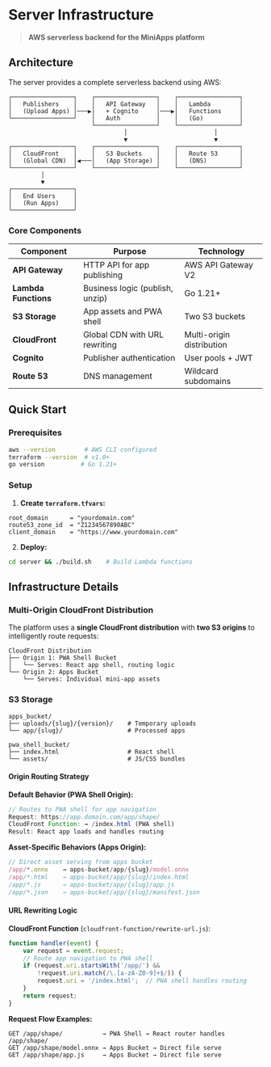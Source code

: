 # Server Infrastructure

> **AWS serverless backend for the MiniApps platform**

## Architecture

The server provides a complete serverless backend using AWS:

```
┌─────────────────┐    ┌─────────────────┐    ┌─────────────────┐
│   Publishers    │    │   API Gateway   │    │   Lambda        │
│   (Upload Apps) │───▶│   + Cognito     │───▶│   Functions     │
└─────────────────┘    │   Auth          │    │   (Go)          │
                       └─────────────────┘    └─────────────────┘
                                │                        │
                                ▼                        ▼
┌─────────────────┐    ┌─────────────────┐    ┌─────────────────┐
│   CloudFront    │    │   S3 Buckets    │    │   Route 53      │
│   (Global CDN)  │◀───│   (App Storage) │    │   (DNS)         │
└─────────────────┘    └─────────────────┘    └─────────────────┘
         │
         ▼
┌─────────────────┐
│   End Users     │
│   (Run Apps)    │
└─────────────────┘
```

### Core Components

| Component | Purpose | Technology |
|-----------|---------|------------|
| **API Gateway** | HTTP API for app publishing | AWS API Gateway V2 |
| **Lambda Functions** | Business logic (publish, unzip) | Go 1.21+ |
| **S3 Storage** | App assets and PWA shell | Two S3 buckets |
| **CloudFront** | Global CDN with URL rewriting | Multi-origin distribution |
| **Cognito** | Publisher authentication | User pools + JWT |
| **Route 53** | DNS management | Wildcard subdomains |

## Quick Start

### Prerequisites
```bash
aws --version        # AWS CLI configured
terraform --version  # v1.0+
go version          # Go 1.21+
```

### Setup
1. **Create `terraform.tfvars`:**
```hcl
root_domain      = "yourdomain.com"
route53_zone_id  = "Z1234567890ABC"
client_domain    = "https://www.yourdomain.com"
```

2. **Deploy:**
```bash
cd server && ./build.sh    # Build Lambda functions
```

## Infrastructure Details

### Multi-Origin CloudFront Distribution

The platform uses a **single CloudFront distribution** with **two S3 origins** to intelligently route requests:

```
CloudFront Distribution
├── Origin 1: PWA Shell Bucket
│   └── Serves: React app shell, routing logic
└── Origin 2: Apps Bucket  
    └── Serves: Individual mini-app assets
```
### S3 Storage

```
apps_bucket/
├── uploads/{slug}/{version}/    # Temporary uploads
└── app/{slug}/                  # Processed apps

pwa_shell_bucket/
├── index.html                   # React shell
└── assets/                      # JS/CSS bundles
```

#### Origin Routing Strategy

**Default Behavior (PWA Shell Origin):**
```javascript
// Routes to PWA shell for app navigation
Request: https://app.domain.com/app/shape/
CloudFront Function: → /index.html (PWA shell)
Result: React app loads and handles routing
```

**Asset-Specific Behaviors (Apps Origin):**
```javascript
// Direct asset serving from apps bucket
/app/*.onnx    → apps-bucket/app/{slug}/model.onnx
/app/*.html    → apps-bucket/app/{slug}/index.html  
/app/*.js      → apps-bucket/app/{slug}/app.js
/app/*.json    → apps-bucket/app/{slug}/manifest.json
```

#### URL Rewriting Logic

**CloudFront Function** (`cloudfront-function/rewrite-url.js`):
```javascript
function handler(event) {
    var request = event.request;
    // Route app navigation to PWA shell
    if (request.uri.startsWith('/app/') && 
        !request.uri.match(/\.[a-zA-Z0-9]+$/)) {
        request.uri = '/index.html';  // PWA shell handles routing
    }
    return request;
}
```

**Request Flow Examples:**
```
GET /app/shape/           → PWA Shell → React router handles /app/shape/
GET /app/shape/model.onnx → Apps Bucket → Direct file serve
GET /app/shape/app.js     → Apps Bucket → Direct file serve
```
